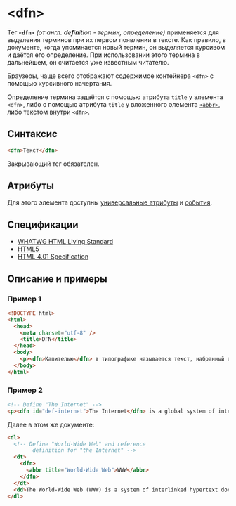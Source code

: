 # &lt;dfn&gt;

Тег **`<dfn>`** _(от англ. **d**e**f**i**n**ition - термин, определение)_ применяется для выделения терминов при их первом появлении в тексте. Как правило, в документе, когда упоминается новый термин, он выделяется курсивом и даётся его определение. При использовании этого термина в дальнейшем, он считается уже известным читателю.

Браузеры, чаще всего отображают содержимое контейнера `<dfn>` с помощью курсивного начертания.

Определение термина задаётся с помощью атрибута `title` у элемента `<dfn>`, либо с помощью атрибута `title` у вложенного элемента [`<abbr>`](/html/abbr/), либо текстом внутри `<dfn>`.

## Синтаксис

```html
<dfn>Текст</dfn>
```

Закрывающий тег обязателен.

## Атрибуты

Для этого элемента доступны [универсальные атрибуты](/lib/uni-attr/) и [события](/lib/events/).

## Спецификации

- [WHATWG HTML Living Standard](https://html.spec.whatwg.org/multipage/semantics.html#the-dfn-element)
- [HTML5](http://www.w3.org/TR/html5/text-level-semantics.html#the-dfn-element)
- [HTML 4.01 Specification](http://www.w3.org/TR/html401/struct/text.html#h-9.2.1)

## Описание и примеры

### Пример 1

```html
<!DOCTYPE html>
<html>
  <head>
    <meta charset="utf-8" />
    <title>DFN</title>
  </head>
  <body>
    <p><dfn>Капителью</dfn> в типографике называется текст, набранный прописными буквами уменьшенного размера.</p>
  </body>
</html>
```

### Пример 2

```html
<!-- Define "The Internet" -->
<p><dfn id="def-internet">The Internet</dfn> is a global system of interconnected networks that use the Internet Protocol Suite (TCP/IP) to serve billions of users worldwide.</p>
```

Далее в этом же документе:

```html
<dl>
  <!-- Define "World-Wide Web" and reference
		definition for "the Internet" -->
  <dt>
    <dfn>
      <abbr title="World-Wide Web">WWW</abbr>
    </dfn>
  </dt>
  <dd>The World-Wide Web (WWW) is a system of interlinked hypertext documents accessed on <a href="#def-internet">the Internet</a>.</dd>
</dl>
```
